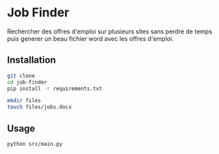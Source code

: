 # Job Finder

Rechercher des offres d'emploi sur plusieurs sites sans perdre de temps puis generer un beau fichier word avec les offres d'emploi.

## Installation

```bash
git clone
cd job-finder
pip install -r requirements.txt

mkdir files
touch files/jobs.docx
```

## Usage

```bash
python src/main.py
```
